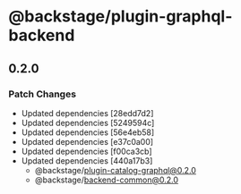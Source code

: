 # @backstage/plugin-graphql-backend

## 0.2.0
### Patch Changes

- Updated dependencies [28edd7d2]
- Updated dependencies [5249594c]
- Updated dependencies [56e4eb58]
- Updated dependencies [e37c0a00]
- Updated dependencies [f00ca3cb]
- Updated dependencies [440a17b3]
  - @backstage/plugin-catalog-graphql@0.2.0
  - @backstage/backend-common@0.2.0
